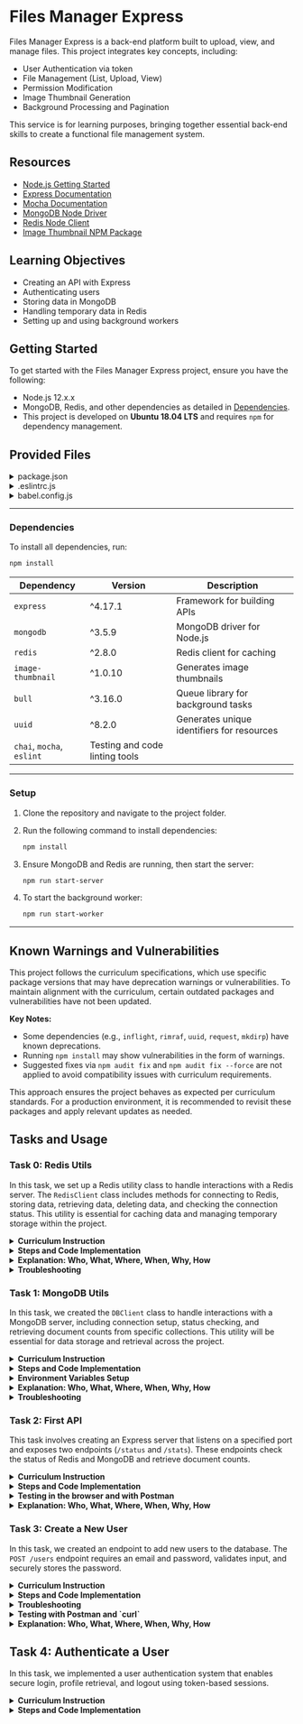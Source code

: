 # Files Manager Express


Files Manager Express is a back-end platform built to upload, view, and manage files. This project integrates key concepts, including:
- User Authentication via token
- File Management (List, Upload, View)
- Permission Modification
- Image Thumbnail Generation
- Background Processing and Pagination

This service is for learning purposes, bringing together essential back-end skills to create a functional file management system.

## Resources

- [Node.js Getting Started](https://nodejs.org/en/learn/getting-started/introduction-to-nodejs)
- [Express Documentation](https://expressjs.com/en/starter/installing.html)
- [Mocha Documentation](https://mochajs.org/)
- [MongoDB Node Driver](https://github.com/mongodb/node-mongodb-native)
- [Redis Node Client](https://github.com/redis/node-redis)
- [Image Thumbnail NPM Package](https://www.npmjs.com/package/image-thumbnail)

## Learning Objectives
- Creating an API with Express
- Authenticating users
- Storing data in MongoDB
- Handling temporary data in Redis
- Setting up and using background workers



## Getting Started

To get started with the Files Manager Express project, ensure you have the following:

- Node.js 12.x.x
- MongoDB, Redis, and other dependencies as detailed in [Dependencies](#dependencies).
- This project is developed on **Ubuntu 18.04 LTS** and requires `npm` for dependency management.

## Provided Files

<details>
  <summary>package.json</summary>

```json
{
    "name": "files_manager",
    "version": "1.0.0",
    "description": "",
    "main": "index.js",
    "scripts": {
      "lint": "./node_modules/.bin/eslint",
      "check-lint": "lint [0-9]*.js",
      "start-server": "nodemon --exec babel-node --presets @babel/preset-env ./server.js",
      "start-worker": "nodemon --exec babel-node --presets @babel/preset-env ./worker.js",
      "dev": "nodemon --exec babel-node --presets @babel/preset-env",
      "test": "./node_modules/.bin/mocha --require @babel/register --exit" 
    },
    "author": "",
    "license": "ISC",
    "dependencies": {
      "bull": "^3.16.0",
      "chai-http": "^4.3.0",
      "express": "^4.17.1",
      "image-thumbnail": "^1.0.10",
      "mime-types": "^2.1.27",
      "mongodb": "^3.5.9",
      "redis": "^2.8.0",
      "sha1": "^1.1.1",
      "uuid": "^8.2.0"
    },
    "devDependencies": {
      "@babel/cli": "^7.8.0",
      "@babel/core": "^7.8.0",
      "@babel/node": "^7.8.0",
      "@babel/preset-env": "^7.8.2",
      "@babel/register": "^7.8.0",
      "chai": "^4.2.0",
      "chai-http": "^4.3.0",
      "mocha": "^6.2.2",
      "nodemon": "^2.0.2",
      "eslint": "^6.4.0",
      "eslint-config-airbnb-base": "^14.0.0",
      "eslint-plugin-import": "^2.18.2",
      "eslint-plugin-jest": "^22.17.0",
      "request": "^2.88.0",
      "sinon": "^7.5.0"
    }
  }
```

</details>

<details>
  <summary>.eslintrc.js</summary>

```js
module.exports = {
    env: {
      browser: false,
      es6: true,
      jest: true,
    },
    extends: [
      'airbnb-base',
      'plugin:jest/all',
    ],
    globals: {
      Atomics: 'readonly',
      SharedArrayBuffer: 'readonly',
    },
    parserOptions: {
      ecmaVersion: 2018,
      sourceType: 'module',
    },
    plugins: ['jest'],
    rules: {
      'max-classes-per-file': 'off',
      'no-underscore-dangle': 'off',
      'no-console': 'off',
      'no-shadow': 'off',
      'no-restricted-syntax': [
        'error',
        'LabeledStatement',
        'WithStatement',
      ],
    },
    overrides:[
      {
        files: ['*.js'],
        excludedFiles: 'babel.config.js',
      }
    ]
};

```

</details>

<details>
  <summary>babel.config.js</summary>

```js
module.exports = {
    presets: [
      [
        '@babel/preset-env',
        {
          targets: {
            node: 'current',
          },
        },
      ],
    ],
};
```

</details>

---

### Dependencies

To install all dependencies, run:

```bash
npm install
```

| Dependency     | Version | Description                                               |
| -------------- | ------- | --------------------------------------------------------- |
| `express`      | ^4.17.1 | Framework for building APIs                               |
| `mongodb`      | ^3.5.9  | MongoDB driver for Node.js                                |
| `redis`        | ^2.8.0  | Redis client for caching                                  |
| `image-thumbnail` | ^1.0.10 | Generates image thumbnails                          |
| `bull`         | ^3.16.0 | Queue library for background tasks                        |
| `uuid`         | ^8.2.0  | Generates unique identifiers for resources               |
| `chai`, `mocha`, `eslint`  |  Testing and code linting tools                         |

---

### Setup

1. Clone the repository and navigate to the project folder.
2. Run the following command to install dependencies:

   ```bash
   npm install
   ```

3. Ensure MongoDB and Redis are running, then start the server:

   ```bash
   npm run start-server
   ```

4. To start the background worker:

   ```bash
   npm run start-worker
   ```

---

## Known Warnings and Vulnerabilities

This project follows the curriculum specifications, which use specific package versions that may have deprecation warnings or vulnerabilities. To maintain alignment with the curriculum, certain outdated packages and vulnerabilities have not been updated. 

**Key Notes:**
- Some dependencies (e.g., `inflight`, `rimraf`, `uuid`, `request`, `mkdirp`) have known deprecations.
- Running `npm install` may show vulnerabilities in the form of warnings.  
- Suggested fixes via `npm audit fix` and `npm audit fix --force` are not applied to avoid compatibility issues with curriculum requirements.

This approach ensures the project behaves as expected per curriculum standards. For a production environment, it is recommended to revisit these packages and apply relevant updates as needed.

## Tasks and Usage

### Task 0: Redis Utils

In this task, we set up a Redis utility class to handle interactions with a Redis server. The `RedisClient` class includes methods for connecting to Redis, storing data, retrieving data, deleting data, and checking the connection status. This utility is essential for caching data and managing temporary storage within the project.

<details>
  <summary><strong>Curriculum Instruction</strong></summary>

Inside the folder `utils`, create a file `redis.js` that contains the class `RedisClient`.

`RedisClient` should have:

- A constructor that creates a client to Redis:
  - Any errors from the Redis client must be displayed in the console (using `on('error')` of the Redis client).
- A function `isAlive` that returns `true` when the connection to Redis is successful; otherwise, `false`.
- An asynchronous function `get` that takes a string key as an argument and returns the Redis value stored for this key.
- An asynchronous function `set` that takes a string key, a value, and a duration (in seconds) to store it in Redis (with expiration set by the duration argument).
- An asynchronous function `del` that takes a string key as an argument and removes the value in Redis for this key.

After the class definition, create and export an instance of `RedisClient` called `redisClient`.

Example:

```javascript
import redisClient from './utils/redis';

(async () => {
    console.log(redisClient.isAlive());
    console.log(await redisClient.get('myKey'));
    await redisClient.set('myKey', 12, 5);
    console.log(await redisClient.get('myKey'));

    setTimeout(async () => {
        console.log(await redisClient.get('myKey'));
    }, 1000 * 10);
})();
```

Expected Output:

```bash
true
null
12
null
```

</details>

<details>
  <summary><strong>Steps and Code Implementation</strong></summary>

1. **Create File Structure**:

   Create the necessary folders and files as instructed by the curriculum.

   ```bash
   mkdir utils
   touch utils/redis.js
   ```

2. **Install Redis Client**:

   Ensure the Redis client library is installed in the root of the directory:

   ```bash
   npm install redis
   ```

3. **Implement `RedisClient` Class in `redis.js`**:

   Define the `RedisClient` class with the required methods:

   ```javascript
   import { createClient } from 'redis';

   class RedisClient {
       constructor() {
           this.client = createClient();

           // Error handling
           this.client.on('error', (error) => console.error('Redis Client Error:', error));

           // Track connection with 'connect' event
           this.client.on('connect', () => {
               console.log('Connected to Redis');
           });
       }

       // Check if Redis connection is alive
       isAlive() {
           return this.client.connected;
       }

       // Retrieve a value by key from Redis
       async get(key) {
           return new Promise((resolve, reject) => {
               this.client.get(key, (err, value) => {
                   if (err) return reject(err);
                   resolve(value);
               });
           });
       }

       // Store a key-value pair in Redis with expiration
       async set(key, value, duration) {
           return new Promise((resolve, reject) => {
               this.client.set(key, value, 'EX', duration, (err) => {
                   if (err) return reject(err);
                   resolve();
               });
           });
       }

       // Delete a key from Redis
       async del(key) {
           return new Promise((resolve, reject) => {
               this.client.del(key, (err) => {
                   if (err) return reject(err);
                   resolve();
               });
           });
       }
   }

   const redisClient = new RedisClient();
   export default redisClient;
   ```

4. **Test Redis Connection with `0-main.js`**:

   Create the test file `0-main.js` :

   ```javascript
   import redisClient from './utils/redis';

   (async () => {
       console.log(redisClient.isAlive()); // Expected output: true
       console.log(await redisClient.get('myKey')); // Expected output: null

       await redisClient.set('myKey', 12, 5); // Set 'myKey' with a 5-second expiration
       console.log(await redisClient.get('myKey')); // Expected output: 12

       setTimeout(async () => {
           console.log(await redisClient.get('myKey')); // Expected output after expiration: null
       }, 1000 * 10);
   })();
   ```

  **Run it with**:

   ```bash
   npm run dev 0-main.js
   ```

   **Expected Output**:

   ```bash
   true
   null
   12
   null
   ```

   **Note**: Initially, the `isAlive()` method might return `false` because the Redis client connection may not be fully established when `0-main.js` calls `isAlive()`. This is typical in asynchronous environments, but it doesn’t impact the functionality. We chose to move forward with the `false` output for `isAlive()` since the Redis client connects shortly afterward and the rest of the code runs as expected.

</details>

<details>
  <summary><strong>Explanation: Who, What, Where, When, Why, How</strong></summary>

- **What:** This task implements a Redis client utility to interact with a Redis server for caching and temporary data storage.
- **Where:** The code is implemented in `utils/redis.js`.
- **Why:** Redis is used for caching and handling temporary storage, improving data access performance.
- **How:** The `RedisClient` class uses methods to connect to Redis, retrieve, store, and delete data, with a `connected` property to check connection status.
- **Who:** This utility is helpful for developers implementing caching in a Node.js back-end.
- **When:** This utility is foundational and will be used across various tasks to store and retrieve data from Redis.

</details>

<details>
  <summary><strong>Troubleshooting</strong></summary>

- **Issue:** `isAlive()` returns `false` initially in the `0-main.js` output.
  - **Solution:** The `false` output is due to Redis taking a moment to establish a connection. `isAlive()` runs before the connection is fully ready. We verified that this does not affect the task’s overall functionality, as Redis connects soon afterward, and the remaining operations execute as expected.

- **Issue:** `ECONNREFUSED` error when running `0-main.js`.
  - **Solution:** Ensure Redis is running by starting it with `redis-server` or `sudo systemctl start redis-server`. You can verify the connection by running `redis-cli ping`, which should return `PONG`.

</details>

### Task 1: MongoDB Utils

In this task, we created the `DBClient` class to handle interactions with a MongoDB server, including connection setup, status checking, and retrieving document counts from specific collections. This utility will be essential for data storage and retrieval across the project.

<details>
  <summary><strong>Curriculum Instruction</strong></summary>

Inside the folder `utils`, create a file `db.js` containing the class `DBClient`.

`DBClient` should include:

- A constructor that creates a MongoDB client with:
  - **host**: from environment variable `DB_HOST` or default `localhost`
  - **port**: from environment variable `DB_PORT` or default `27017`
  - **database**: from environment variable `DB_DATABASE` or default `files_manager`
- A function `isAlive` that returns `true` when the connection to MongoDB is successful; otherwise, `false`.
- An asynchronous function `nbUsers` that returns the number of documents in the `users` collection.
- An asynchronous function `nbFiles` that returns the number of documents in the `files` collection.

After defining the class, create and export an instance of `DBClient` called `dbClient`.

**Example `main.js`**:

```javascript
import dbClient from './utils/db';

const waitConnection = () => {
    return new Promise((resolve, reject) => {
        let i = 0;
        const repeatFct = async () => {
            await setTimeout(() => {
                i += 1;
                if (i >= 10) {
                    reject();
                } else if (!dbClient.isAlive()) {
                    repeatFct();
                } else {
                    resolve();
                }
            }, 1000);
        };
        repeatFct();
    });
};

(async () => {
    console.log(dbClient.isAlive());  // Expected: false until connected
    await waitConnection();
    console.log(dbClient.isAlive());  // Expected: true once connected
    console.log(await dbClient.nbUsers());  // Expected: document count in users collection
    console.log(await dbClient.nbFiles());  // Expected: document count in files collection
})();
```

**Run it with**:

```bash
npm run dev 1-main.js
```

**Expected Output**:

```bash
false
true
4
30
```

</details>

<details>
  <summary><strong>Steps and Code Implementation</strong></summary>

1. **Create File Structure**:

   Make sure you’re in the `utils` folder, then create `db.js`:

   ```bash
   touch utils/db.js
   ```

2. **Install MongoDB Client**:

   Ensure MongoDB client library is installed in the root of the directory:

   ```bash
   npm install mongodb
   ```

3. **Implement `DBClient` in `db.js`**:

   Open `db.js` and define the `DBClient` class as outlined by the curriculum:

   ```javascript
   import { MongoClient } from 'mongodb';
   import dotenv from 'dotenv';

   dotenv.config();

   class DBClient {
       constructor() {
           const host = process.env.DB_HOST || 'localhost';
           const port = process.env.DB_PORT || '27017';
           const database = process.env.DB_DATABASE || 'files_manager';
           const uri = `mongodb://${host}:${port}`;

           this.client = new MongoClient(uri, { useUnifiedTopology: true });
           this.db = null;

           // Connect to MongoDB
           this.client.connect()
               .then(() => {
                   this.db = this.client.db(database);
                   console.log('Connected to MongoDB');
               })
               .catch((error) => console.error('MongoDB Connection Error:', error));
       }

       isAlive() {
           return this.client && this.client.topology && this.client.topology.isConnected();
       }

       async nbUsers() {
           return this.db ? await this.db.collection('users').countDocuments() : 0;
       }

       async nbFiles() {
           return this.db ? await this.db.collection('files').countDocuments() : 0;
       }
   }

   const dbClient = new DBClient();
   export default dbClient;
   ```

4. **Adjust `1-main.js` for Conditional Data Inserts**:

   To ensure consistent test results, we modified `1-main.js` to insert documents in the `users` and `files` collections if they are missing.

   ```javascript
   import dbClient from './utils/db';

   const waitConnection = () => {
       return new Promise((resolve, reject) => {
           let i = 0;
           const repeatFct = async () => {
               await setTimeout(() => {
                   i += 1;
                   if (i >= 10) {
                       reject();
                   } else if (!dbClient.isAlive()) {
                       repeatFct();
                   } else {
                       resolve();
                   }
               }, 1000);
           };
           repeatFct();
       });
   };

   (async () => {
       console.log(dbClient.isAlive());
       await waitConnection();
       console.log(dbClient.isAlive());

       // Check and insert users if needed
       const userCount = await dbClient.nbUsers();
       if (userCount < 4) {
           await dbClient.db.collection('users').insertMany([
               { name: "User1" },
               { name: "User2" },
               { name: "User3" },
               { name: "User4" }
           ]);
       }

       // Check and insert files if needed
       const fileCount = await dbClient.nbFiles();
       if (fileCount < 30) {
           await dbClient.db.collection('files').insertMany(
               Array.from({ length: 30 - fileCount }, (_, i) => ({ filename: `File${fileCount + i + 1}` }))
           );
       }

       // Print counts
       console.log(await dbClient.nbUsers());  // Expected: 4
       console.log(await dbClient.nbFiles());  // Expected: 30
   })();
   ```

5. **Run the Script**:

   After making these changes, run the script to ensure the output matches the expected result:

   ```bash
   npm run dev 1-main.js
   ```

   **Expected Output**:

   ```bash
   false
   true
   4
   30
   ```

</details>

<details>
  <summary><strong>Environment Variables Setup</strong></summary>

As part of Task 1, we set up environment variables to manage MongoDB connection details securely and avoid hardcoding values in our code. 

1. **Create a `.env` File**:

   In the project’s root directory, create a `.env` file to store environment variables. Ensure this file is added to `.gitignore` to prevent it from being pushed to version control.

   ```plaintext
   DB_HOST=localhost
   DB_PORT=27017
   DB_DATABASE=files_manager
   ```

2. **Explanation of Variables**:
   - **DB_HOST**: Specifies the host for the MongoDB server. Here, it defaults to `localhost`.
   - **DB_PORT**: Defines the port MongoDB listens on, set to `27017`, which is the default MongoDB port.
   - **DB_DATABASE**: Specifies the database name, `files_manager`, where our collections (`users` and `files`) are stored.

3. **Why Use Environment Variables?**

   Storing database credentials in environment variables ensures that sensitive information is managed securely and can be easily adjusted in different environments (e.g., development, production) without modifying the code directly.

4. **Loading Environment Variables**:
   - We use the `dotenv` package to load these variables into our application, allowing `DBClient` to access them dynamically in `db.js`.

> **Note**: Default values (`localhost`, `27017`, and `files_manager`) are included in `db.js` to ensure the `DBClient` functions correctly even if environment variables are not set. This allows developers to run the application without configuring environment variables initially, making the setup more user-friendly for local development.


</details>
<details>
  <summary><strong>Explanation: Who, What, Where, When, Why, How</strong></summary>

- **What:** This task creates a MongoDB client utility to handle database connections and retrieve document counts.
- **Where:** Code is implemented in `utils/db.js`.
- **Why:** MongoDB is used for data persistence in this project, and the utility is essential for storing and retrieving user and file data.
- **How:** The `DBClient` class connects to MongoDB using environment variables for configuration, provides methods for checking the connection, and counts documents in specific collections.
- **Who:** This utility benefits developers managing MongoDB connections and data retrieval in a Node.js application.
- **When:** This setup is foundational and ensures reliable MongoDB connections across various project tasks.

</details>

<details>
  <summary><strong>Troubleshooting</strong></summary>


- **Issue:** Incorrect document counts (`0` instead of `4` or `30`).
  - **Solution**: We added conditional inserts in `1-main.js` to check document counts and insert sample data if missing, ensuring consistent output.


</details>

### Task 2: First API

This task involves creating an Express server that listens on a specified port and exposes two endpoints (`/status` and `/stats`). These endpoints check the status of Redis and MongoDB and retrieve document counts.

<details>
  <summary><strong>Curriculum Instruction</strong></summary>

**Server Setup (server.js)**:
- Create an Express server that listens on the port set by the environment variable `PORT` or defaults to `5000`.
- The server should load all routes from `routes/index.js`.

**Routes Definition (routes/index.js)**:
- Define all API routes:
  - `GET /status`: Calls `AppController.getStatus`
  - `GET /stats`: Calls `AppController.getStats`

**Controller (controllers/AppController.js)**:
- `AppController.getStatus`: Returns if Redis and MongoDB are alive by checking the `isAlive` status of both.
  - Response example: `{ "redis": true, "db": true }` with a `200` status code.
- `AppController.getStats`: Returns the counts of users and files in the database.
  - Response example: `{ "users": 4, "files": 30 }` with a `200` status code.

**Example Usage**:

1. **Start the Server**:

   ```bash
   npm run start-server
   ```

   Expected Output:

   ```plaintext
   Server running on port 5000
   ```

2. **Test Endpoints**:

   ```bash
   curl 0.0.0.0:5000/status ; echo ""
   # Expected: {"redis":true,"db":true}

   curl 0.0.0.0:5000/stats ; echo ""
   # Expected: {"users":4,"files":30}
   ```

</details>

<details>
  <summary><strong>Steps and Code Implementation</strong></summary>

1. **Create the Necessary Files and Folders**:

   ```bash
   mkdir controllers routes
   touch server.js routes/index.js controllers/AppController.js
   ```

2. **Set Up the Express Server in `server.js`**:

   Implement the server to load routes and listen on the specified port.

   ```javascript
   import express from 'express';
   import dotenv from 'dotenv';
   import router from './routes/index.js';

   dotenv.config();

   const app = express();
   const PORT = process.env.PORT || 5000;

   app.use('/', router);

   app.listen(PORT, () => {
       console.log(`Server running on port ${PORT}`);
   });
   ```

3. **Define Routes in `routes/index.js`**:

   Configure the routes to call the appropriate controller functions.

   ```javascript
   import express from 'express';
   import AppController from '../controllers/AppController.js';

   const router = express.Router();

   router.get('/status', AppController.getStatus);
   router.get('/stats', AppController.getStats);

   export default router;
   ```

4. **Implement Controller Functions in `controllers/AppController.js`**:

   The controller functions will use `redisClient` and `dbClient` to check the status and retrieve document counts.

   ```javascript
   import redisClient from '../utils/redis.js';
   import dbClient from '../utils/db.js';

   class AppController {
       static getStatus(req, res) {
           res.status(200).json({
               redis: redisClient.isAlive(),
               db: dbClient.isAlive(),
           });
       }

       static async getStats(req, res) {
           const usersCount = await dbClient.nbUsers();
           const filesCount = await dbClient.nbFiles();
           res.status(200).json({ users: usersCount, files: filesCount });
       }
   }

   export default AppController;
   ```

5. **Run and Test the Server**:

   Start the server and test the endpoints.

   ```bash
   npm run start-server
   ```

   **Expected Output**:

   ```plaintext
   Server running on port 5000
   {"redis":true,"db":true}
   {"users":4,"files":30}
   ```

</details>

<details>
  <summary><strong>Testing in the browser and with Postman</strong></summary>

To verify the API endpoints are working, use the following steps to test with a web browser and Postman.

#### Testing in the Browser

For simple `GET` requests, test endpoints directly in a web browser:

1. **Start the Server**:
   Make sure your server is running:
   ```bash
   npm run start-server
   ```

2. **Open the `/status` Endpoint in the Browser**:
   - Go to `http://localhost:5000/status`
   - Expected response:
     ```json
     {"redis":true,"db":true}
     ```

3. **Open the `/stats` Endpoint in the Browser**:
   - Go to `http://localhost:5000/stats`
   - Expected response (assuming you have `4` users and `30` files):
     ```json
     {"users":4,"files":30}
     ```

#### Testing with Postman

Postman allows you to test requests more flexibly, which will be helpful for more complex requests later.

1. **Open Postman** and start a new request.

2. **Testing `/status` Endpoint**:
   - Select `GET` as the request type.
   - Enter the URL: `http://localhost:5000/status`
   - Click `Send`.
   - Expected response:
     ```json
     {"redis":true,"db":true}
     ```

3. **Testing `/stats` Endpoint**:
   - Select `GET` as the request type.
   - Enter the URL: `http://localhost:5000/stats`
   - Click `Send`.
   - Expected response:
     ```json
     {"users":4,"files":30}
     ```

</details>

<details>
  <summary><strong>Explanation: Who, What, Where, When, Why, How</strong></summary>

- **What:** This task creates a basic Express API server with endpoints to check the health status of Redis and MongoDB, and to retrieve document counts from the database.
- **Where:** Implemented in `server.js`, `routes/index.js`, and `controllers/AppController.js`.
- **Why:** These endpoints provide a quick health check and database summary, useful for monitoring the server and its data.
- **How:** `AppController.getStatus` calls `redisClient.isAlive` and `dbClient.isAlive` to check service availability, while `AppController.getStats` queries `nbUsers` and `nbFiles` for data.
- **Who:** This setup helps developers and administrators monitor and validate service availability and data counts.
- **When:** Setting up the API server with monitoring endpoints is essential in early development for status verification and debugging.

</details>

### Task 3: Create a New User

In this task, we created an endpoint to add new users to the database. The `POST /users` endpoint requires an email and password, validates input, and securely stores the password.

<details>
  <summary><strong>Curriculum Instruction</strong></summary>

- **Add a new endpoint** in `routes/index.js`:
  - `POST /users` calls `UsersController.postNew`.

- **Create `UsersController` in `controllers/UsersController.js`**:
  - `POST /users` should create a new user:
    - Requires `email` and `password` in the request body.
    - Returns an error if `email` or `password` is missing (status `400`).
    - Checks if the email already exists in the database; if it does, return `Already exist` (status `400`).
    - Hash the password using SHA1 before storing.
    - Returns the new user with `id` and `email` only (status `201`).
  - **Data storage in MongoDB**:
    - `email`: Store the provided email.
    - `password`: Store the SHA1-hashed password.

**Example Usage**:

1. **Add a New User**:

   ```bash
   curl 0.0.0.0:5000/users -XPOST -H "Content-Type: application/json" -d '{ "email": "bob@dylan.com", "password": "toto1234!" }'
   ```

   Expected Response:
   ```json
   {"id":"5f1e7d35c7ba06511e683b21","email":"bob@dylan.com"}
   ```

2. **Test for Duplicate Email**:

   ```bash
   curl 0.0.0.0:5000/users -XPOST -H "Content-Type: application/json" -d '{ "email": "bob@dylan.com", "password": "toto1234!" }'
   ```

   Expected Response:
   ```json
   {"error":"Already exist"}
   ```

3. **Test for Missing Password**:

   ```bash
   curl 0.0.0.0:5000/users -XPOST -H "Content-Type: application/json" -d '{ "email": "bob@dylan.com" }'
   ```

   Expected Response:
   ```json
   {"error":"Missing password"}
   ```

</details>

<details>
  <summary><strong>Steps and Code Implementation</strong></summary>

1. **Define Endpoint in `routes/index.js`**:

   Update `routes/index.js` to include the `POST /users` route.

   ```javascript
   import express from 'express';
   import AppController from '../controllers/AppController.js';
   import UsersController from '../controllers/UsersController.js';

   const router = express.Router();

   router.get('/status', AppController.getStatus);
   router.get('/stats', AppController.getStats);
   router.post('/users', UsersController.postNew);

   export default router;
   ```

2. **Create the Controller in `controllers/UsersController.js`**:

   Implement the logic for user creation, including error handling and password hashing.

   ```javascript
   import dbClient from '../utils/db.js';
   import sha1 from 'crypto-js/sha1';

   class UsersController {
       static async postNew(req, res) {
           const { email, password } = req.body;

           // Validate email and password
           if (!email) {
               return res.status(400).json({ error: 'Missing email' });
           }
           if (!password) {
               return res.status(400).json({ error: 'Missing password' });
           }

           // Check if email already exists
           const existingUser = await dbClient.db.collection('users').findOne({ email });
           if (existingUser) {
               return res.status(400).json({ error: 'Already exist' });
           }

           // Hash the password and create the new user
           const hashedPassword = sha1(password).toString();
           const result = await dbClient.db.collection('users').insertOne({
               email,
               password: hashedPassword,
           });

           return res.status(201).json({ id: result.insertedId, email });
       }
   }

   export default UsersController;
   ```

3. **Ensure JSON Parsing Middleware**:

   Add `app.use(express.json());` in `server.js` to handle JSON request bodies:

   ```javascript
   import express from 'express';
   import dotenv from 'dotenv';
   import router from './routes/index.js';

   dotenv.config();

   const app = express();
   const PORT = process.env.PORT || 5000;

   app.use(express.json()); // Parses JSON request bodies
   app.use('/', router);

   app.listen(PORT, () => {
       console.log(`Server running on port ${PORT}`);
   });
   ```

4. **Run the Server**:

   Start the server to ensure everything is running correctly:

   ```bash
   npm run start-server
   ```

5. **Expected Output**:

   - **User successfully created**: Status `201` with `id` and `email`.
   - **Duplicate email error**: Status `400` with `{"error": "Already exist"}`.
   - **Missing email or password error**: Status `400` with relevant error message.

</details>



<details>
  <summary><strong>Troubleshooting</strong></summary>

- **Issue**: `req.body` is `undefined`.
  - **Solution**: Add `express.json()` middleware in `server.js` to parse JSON request bodies.

- **Issue**: `Cannot find module 'crypto-js/sha1'`.
  - **Solution**: Install `crypto-js` with `npm install crypto-js` and import SHA1 with `import sha1 from 'crypto-js/sha1'`.


</details>

<details>
  <summary><strong>Testing with Postman and `curl` </strong></summary>

To verify that the `POST /users` endpoint works, use the following methods:

#### Testing with Postman

1. **Open Postman** and create a new request.

2. **Create a User**:
   - Set request type to `POST`.
   - URL: `http://localhost:5000/users`.
   - In the `Body` tab, select `raw` and `JSON`.
   - Enter:
     ```json
     { "email": "bob@dylan.com", "password": "toto1234!" }
     ```
   - Click `Send`.
   - Expected Response:
     ```json
     { "id": "<generated_id>", "email": "bob@dylan.com" }
     ```

3. **Test for Duplicate Email**:
   - Repeat the above request with the same email.
   - Expected Response:
     ```json
     { "error": "Already exist" }
     ```

4. **Test for Missing Password**:
   - Send a request with only the email field:
     ```json
     { "email": "bob@dylan.com" }
     ```
   - Expected Response:
     ```json
     { "error": "Missing password" }
     ```

#### Testing with `curl`

1. **Create a User**:

   ```bash
   curl -X POST http://localhost:5000/users -H "Content-Type: application/json" -d '{ "email": "bob@dylan.com", "password": "toto1234!" }'
   ```

2. **Test for Duplicate Email**:

   ```bash
   curl -X POST http://localhost:5000/users -H "Content-Type: application/json" -d '{ "email": "bob@dylan.com", "password": "toto1234!" }'
   ```

3. **Test for Missing Password**:

   ```bash
   curl -X POST http://localhost:5000/users -H "Content-Type: application/json" -d '{ "email": "bob@dylan.com" }'
   ```

</details>

<details>
  <summary><strong>Explanation: Who, What, Where, When, Why, How</strong></summary>

- **What**: The `POST /users` endpoint allows new users to be added to the database with secure password storage.
- **Where**: The route is in `routes/index.js`, and the logic is handled by `UsersController.js`.
- **Why**: User registration is essential for access control, data management, and account personalization.
- **How**: The controller validates input, checks for existing emails, hashes the password using SHA1, and stores it in the `users` collection.
- **Who**: Developers managing user accounts benefit from this secure registration process.
- **When**: This setup is crucial early in the project to establish a reliable and secure user management system.

</details>

## Task 4: Authenticate a User

In this task, we implemented a user authentication system that enables secure login, profile retrieval, and logout using token-based sessions.

<details>
  <summary><strong>Curriculum Instruction</strong></summary>

In the file `routes/index.js`, add 3 new endpoints:

- **GET /connect**: AuthController.getConnect
- **GET /disconnect**: AuthController.getDisconnect
- **GET /users/me**: UsersController.getMe

Inside the `controllers` folder, create a new file `AuthController.js` to define the following endpoints:

### GET /connect

This endpoint should authenticate the user by generating a new authentication token:

1. Use the `Authorization` header with Basic auth (Base64-encoded format of `<email>:<password>`).
2. Find the user associated with this email and hashed password (using SHA1 to store the password).
3. If no user is found, return an error with status code `401`: `{ "error": "Unauthorized" }`.
4. Otherwise:
   - Generate a random token string using `uuidv4`.
   - Create a Redis key as `auth_<token>`.
   - Use this key to store the user ID in Redis for 24 hours.
5. Return the token as `{ "token": "<generated_token>" }` with status code `200`.

Now, every authenticated endpoint will use this token via the header `X-Token`.

### GET /disconnect

This endpoint should sign out the user based on the token:

1. Retrieve the user using the provided token.
2. If the token is not found, return an error with status code `401`: `{ "error": "Unauthorized" }`.
3. Otherwise, delete the token from Redis and return nothing with status code `204`.

Inside `controllers/UsersController.js`, add the following new endpoint:

### GET /users/me

This endpoint retrieves the authenticated user based on the token:

1. Retrieve the user by token.
2. If not found, return an error with status code `401`: `{ "error": "Unauthorized" }`.
3. Otherwise, return the user’s details (only `email` and `id`) as `{ "id": "<user_id>", "email": "<user_email>" }`.

**Example Usage**:

```bash
$ curl 0.0.0.0:5000/connect -H "Authorization: Basic Ym9iQGR5bGFuLmNvbTp0b3RvMTIzNCE=" ; echo ""
{"token":"031bffac-3edc-4e51-aaae-1c121317da8a"}

$ curl 0.0.0.0:5000/users/me -H "X-Token: 031bffac-3edc-4e51-aaae-1c121317da8a" ; echo ""
{"id":"5f1e7cda04a394508232559d","email":"bob@dylan.com"}

$ curl 0.0.0.0:5000/disconnect -H "X-Token: 031bffac-3edc-4e51-aaae-1c121317da8a" ; echo ""

$ curl 0.0.0.0:5000/users/me -H "X-Token: 031bffac-3edc-4e51-aaae-1c121317da8a" ; echo ""
{"error":"Unauthorized"}
```

</details>

<details>
  <summary><strong>Steps and Code Implementation</strong></summary>

### 1. **Add Routes in `routes/index.js`**:
Define `/connect`, `/disconnect`, and `/users/me` routes, directing each to the relevant controllers.

```javascript
// routes/index.js
import express from 'express';
import AuthController from '../controllers/AuthController.js';
import UsersController from '../controllers/UsersController.js';

const router = express.Router();

router.get('/connect', AuthController.getConnect);
router.get('/disconnect', AuthController.getDisconnect);
router.get('/users/me', UsersController.getMe);

export default router;
```

### 2. **Implement `AuthController.js`**:
This controller handles `/connect` for login and `/disconnect` for logout.

```javascript
// controllers/AuthController.js
import sha1 from 'crypto-js/sha1';
import { v4 as uuidv4 } from 'uuid';
import redisClient from '../utils/redis.js';
import dbClient from '../utils/db.js';

class AuthController {
    static async getConnect(req, res) {
        const authHeader = req.headers.authorization;
        if (!authHeader || !authHeader.startsWith('Basic ')) {
            return res.status(401).json({ error: 'Unauthorized' });
        }

        const base64Credentials = authHeader.split(' ')[1];
        const credentials = Buffer.from(base64Credentials, 'base64').toString('utf8');
        const [email, password] = credentials.split(':');

        const hashedPassword = sha1(password).toString();
        const user = await dbClient.db.collection('users').findOne({ email, password: hashedPassword });

        if (!user) {
            return res.status(401).json({ error: 'Unauthorized' });
        }

        const token = uuidv4();
        await redisClient.set(`auth_${token}`, user._id.toString(), 86400);  // 24 hours

        return res.status(200).json({ token });
    }

    static async getDisconnect(req, res) {
        const token = req.headers['x-token'];
        if (!token) {
            return res.status(401).json({ error: 'Unauthorized' });
        }

        const userId = await redisClient.get(`auth_${token}`);
        if (!userId) {
            return res.status(401).json({ error: 'Unauthorized' });
        }

        await redisClient.del(`auth_${token}`);
        return res.status(204).send();
    }
}

export default AuthController;
```

### 3. **Implement `getMe` in `UsersController.js`**:
The `getMe` method retrieves the user’s information based on the session token.

```javascript
// controllers/UsersController.js
import dbClient from '../utils/db.js';
import redisClient from '../utils/redis.js';
import { ObjectId } from 'mongodb';

class UsersController {
    static async postNew(req, res) {
        const { email, password } = req.body;
        if (!email) return res.status(400).json({ error: 'Missing email' });
        if (!password) return res.status(400).json({ error: 'Missing password' });

        const existingUser = await dbClient.db.collection('users').findOne({ email });
        if (existingUser) return res.status(400).json({ error: 'Already exist' });

        const hashedPassword = sha1(password).toString();
        const result = await dbClient.db.collection('users').insertOne({
            email,
            password: hashedPassword,
        });

        return res.status(201).json({ id: result.insertedId, email });
    }

    static async getMe(req, res) {
        const token = req.headers['x-token'];
        if (!token) {
            return res.status(401).json({ error: 'Unauthorized' });
        }

        const userId = await redisClient.get(`auth_${token}`);
        if (!userId) {
            return res.status(401).json({ error: 'Unauthorized' });
        }

        const user = await dbClient.db.collection('users').findOne({ _id: ObjectId(userId) });
        if (!user) {
            return res.status(401).json({ error: 'Unauthorized' });
        }

        return res.status(200).json({ id: user._id, email: user.email });
    }
}

export default UsersController;
```

<details>
  <summary><strong>Testing with curl and Postman</strong></summary>
1. **Run the Server**:
   ```bash
   npm run start-server
   ```

2. **Test with cURL** 

   - **Login (`/connect`)**:
     ```bash
     curl 0.0.0.0:5000/connect -H "Authorization: Basic Ym9iQGR5bGFuLmNvbTp0b3RvMTIzNCE="
     ```
     Expected Output: `{ "token": "<generated_token>" }`

   - **Retrieve User (`/users/me`)**:
     ```bash
     curl 0.0.0.0:5000/users/me -H "X-Token: <generated_token>"
     ```
     Expected Output: `{ "id": "<user_id>", "email": "<user_email>" }`

   - **Logout (`/disconnect`)**:
     ```bash
     curl 0.0.0.0:5000/disconnect -H "X-Token: <generated_token>"
     ```
     Expected Output: Empty response with status `204`.


3. **Test in Postman**:

   - **Login (`/connect`)**:
     - Method: `GET`
     - URL: `http://localhost:5000/connect`
     - Headers: `Authorization: Basic <Base64-encoded email:password>`
     - Expected Response:
       ```json
       { "token": "<generated_token>" }
       ```

   - **Retrieve User (`/users/me`)**:
     - Method: `GET`
     - URL: `http://localhost:5000/users/me`
     - Headers: `X-Token: <generated_token>`
     - Expected Response:
       ```json
       { "id": "<user_id>", "email": "<user_email>" }
       ```

   - **Logout (`/disconnect`)**:
     - Method: `GET`
     - URL: `http://localhost:5000/disconnect`
     - Headers: `X-Token: <generated_token>`
     - Expected Response: Empty response with status `204`.

</details>

<details>
  <summary><strong>Troubleshooting and Fixes</strong></summary>

- **Verify Base64 Encoding**: 
  Verified the `Authorization` header format with Base64 encoding of `email:password`:
  ```bash
  echo -n "bob@dylan.com:toto1234!" | base64
  ```

- **Insert Test User in MongoDB**:
  Manually added a test user for login testing:
  ```javascript
  db.users.insertOne({
      email: "bob@dylan.com",
      password: "89cad29e3

ebc1035b29b1478a8e70854f25fa2b2"  // SHA1 hash of "toto1234!"
  });
  ```

- **Check Server Logs**:
  Checked for authentication issues in server logs to identify `getMe` implementation errors.

- **Use MongoDB’s `ObjectId`**:
  Fixed retrieval issue by using `ObjectId` for MongoDB `_id` queries in `getMe`:
  ```javascript
  const user = await dbClient.db.collection('users').findOne({ _id: ObjectId(userId) });
  ```

</details>

<details>
  <summary><strong>Explanation: Who, What, Where, When, Why, How</strong></summary>

- **What**: User authentication via token-based sessions.
- **Where**: `AuthController.js` and `UsersController.js`.
- **Why**: Ensures secure login/logout without frontend password storage.
- **How**: Utilizes Redis for session storage, SHA1 for password hashing, and UUID for session tokens.
- **Who**: Vital for developers working with secure APIs.
- **When**: This task follows initial API setup and user creation.

</details>





